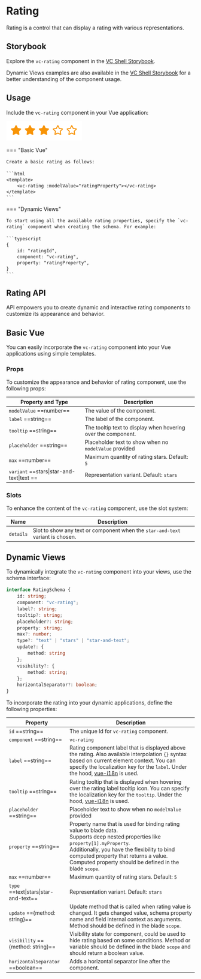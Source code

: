 # Rating

Rating is a control that can display a rating with various representations.

## Storybook

Explore the `vc-rating` component in the [VC Shell Storybook](https://vc-shell-storybook.govirto.com/?path=/docs/molecules-vcrating--docs).

Dynamic Views examples are also available in the [VC Shell Storybook](https://vc-shell-storybook.govirto.com/?path=/docs/dynamicviews-molecules-vcrating--docs) for a better understanding of the component usage.

## Usage

Include the `vc-rating` component in your Vue application:

![vc-rating](../../../media/vc-rating.png)

=== "Basic Vue"

    Create a basic rating as follows:

    ```html
    <template>
        <vc-rating :modelValue="ratingProperty"></vc-rating>
    </template>
    ```

=== "Dynamic Views"

    To start using all the available rating properties, specify the `vc-rating` component when creating the schema. For example:

    ```typescript
    {
        id: "ratingId",
        component: "vc-rating",
        property: "ratingProperty",
    }
    ```

## Rating API

API empowers you to create dynamic and interactive rating components to customize its appearance and behavior.

## Basic Vue

You can easily incorporate the `vc-rating` component into your Vue applications using simple templates.

### Props

To customize the appearance and behavior of rating component, use the following props:

| Property and Type                  | Description                                           |
| ---------------------------------- |  ---------------------------------------------------- |
| `modelValue` ==number==| The value of the component.                           |
| `label` ==string==               | The label of the component.                           |
| `tooltip` ==string==             | The tooltip text to display when hovering over the component. |
| `placeholder` ==string== | Placeholder text to show when no `modelValue` provided |
| `max` ==number== | Maximum quantity of rating stars. Default: `5` |
| `variant` ==stars\|star-and-text\|text == | Representation variant. Default: `stars` |

### Slots

To enhance the content of the `vc-rating` component, use the slot system:

| Name      | Description                                      |
| --------- | -------------------------------------------------|
| `details` | Slot to show any text or component when the `star-and-text` variant is chosen.                      |

## Dynamic Views

To dynamically integrate the `vc-rating` component into your views, use the schema interface:

```typescript
interface RatingSchema {
    id: string;
    component: "vc-rating";
    label?: string;
    tooltip?: string;
    placeholder?: string;
    property: string;
    max?: number;
    type?: "text" | "stars" | "star-and-text";
    update?: {
        method: string
    };
    visibility?: {
        method: string;
    };
    horizontalSeparator?: boolean;
}
```

To incorporate the rating into your dynamic applications, define the following properties:

| Property                  | Description                                                                                                                                               |
| ------------------------- |  -------------------------------------------------------------------------------------------------------------------------------------------------------- |
| `id` ==string==         | The unique Id for `vc-rating` component.                                                                                                                |
| `component` ==string==  | `vc-rating`                                                                                                                                             |
| `label` ==string==      | Rating component label that is displayed above the rating. Also available interpolation `{}` syntax based on current element context. You can specify the localization key for the `label`. Under the hood, [vue-i18n](https://kazupon.github.io/vue-i18n/) is used.                      |
| `tooltip` ==string==    | Rating tooltip that is displayed when hovering over the rating label tooltip icon. You can specify the localization key for the `tooltip`. Under the hood, [vue-i18n](https://kazupon.github.io/vue-i18n/) is used.                                                                   |
| `placeholder` ==string==   | Placeholder text to show when no `modelValue` provided |
| `property` ==string==   | Property name that is used for binding rating value to blade data. <br> Supports deep nested properties like `property[1].myProperty`. <br> Additionally, you have the flexibility to bind computed property that returns a value. Computed property should be defined in the blade `scope`.                                                               |
| `max` ==number== | Maximum quantity of rating stars. Default: `5` |
| `type` ==text\|stars\|star-and-text== | Representation variant. Default: `stars` |
| `update` =={method: string}== | Update method that is called when rating value is changed. It gets changed value, schema property name and field internal context as arguments. Method should be defined in the blade `scope`.                                        |
| `visibility` =={method: string}== | Visibility state for component, could be used to hide rating based on some conditions. Method or variable should be defined in the blade `scope` and should return a boolean value. |
| `horizontalSeparator` ==boolean==       | Adds a horizontal separator line after the component. |
